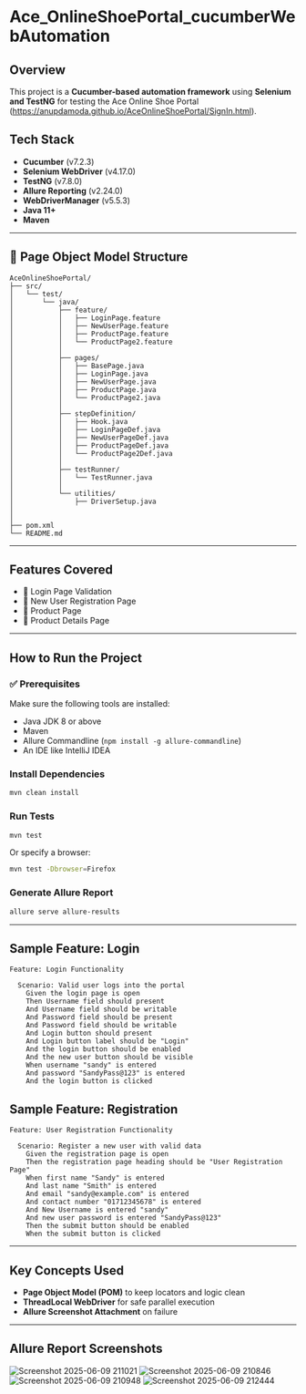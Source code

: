 # Ace_OnlineShoePortal_cucumberWebAutomation

## Overview

This project is a **Cucumber-based automation framework** using **Selenium and TestNG** for testing the Ace Online Shoe Portal (https://anupdamoda.github.io/AceOnlineShoePortal/SignIn.html).

## Tech Stack

* **Cucumber** (v7.2.3)
* **Selenium WebDriver** (v4.17.0)
* **TestNG** (v7.8.0)
* **Allure Reporting** (v2.24.0)
* **WebDriverManager** (v5.5.3)
* **Java 11+**
* **Maven**

---

## 📁 Page Object Model Structure

```
AceOnlineShoePortal/
├── src/
│   └── test/
│       └── java/
│           ├── feature/                   
│           │   ├── LoginPage.feature
│           │   ├── NewUserPage.feature
│           │   ├── ProductPage.feature
│           │   └── ProductPage2.feature
│           │
│           ├── pages/                     
│           │   ├── BasePage.java          
│           │   ├── LoginPage.java         
│           │   ├── NewUserPage.java       
│           │   ├── ProductPage.java       
│           │   └── ProductPage2.java      
│           │
│           ├── stepDefinition/           
│           │   ├── Hook.java               
│           │   ├── LoginPageDef.java       
│           │   ├── NewUserPageDef.java     
│           │   ├── ProductPageDef.java    
│           │   └── ProductPage2Def.java   
│           │
│           ├── testRunner/                
│           │   └── TestRunner.java
│           │
│           └── utilities/                
│               ├── DriverSetup.java        
│                    
│                                                
├── pom.xml                                
└── README.md                              
```

---

## Features Covered

* 📄 Login Page Validation
* 📄 New User Registration Page
* 📄 Product Page
* 📄 Product Details Page


---

##  How to Run the Project

### ✅ Prerequisites

Make sure the following tools are installed:

* Java JDK 8 or above
* Maven
* Allure Commandline (`npm install -g allure-commandline`)
* An IDE like IntelliJ IDEA

###  Install Dependencies

```bash
mvn clean install
```

###  Run Tests

```bash
mvn test
```

Or specify a browser:

```bash
mvn test -Dbrowser=Firefox
```

### Generate Allure Report

```bash
allure serve allure-results
```

---

## Sample Feature: Login

```gherkin
Feature: Login Functionality

  Scenario: Valid user logs into the portal
    Given the login page is open
    Then Username field should present
    And Username field should be writable
    And Password field should be present
    And Password field should be writable
    And Login button should present
    And Login button label should be "Login"
    And the login button should be enabled
    And the new user button should be visible
    When username "sandy" is entered
    And password "SandyPass@123" is entered
    And the login button is clicked
```
##  Sample Feature: Registration
```gherkin
Feature: User Registration Functionality

  Scenario: Register a new user with valid data
    Given the registration page is open
    Then the registration page heading should be "User Registration Page"
    When first name "Sandy" is entered
    And last name "Smith" is entered
    And email "sandy@example.com" is entered
    And contact number "01712345678" is entered
    And New Username is entered "sandy"
    And new user password is entered "SandyPass@123"
    Then the submit button should be enabled
    When the submit button is clicked

```
---

## Key Concepts Used

* **Page Object Model (POM)** to keep locators and logic clean
* **ThreadLocal WebDriver** for safe parallel execution
* **Allure Screenshot Attachment** on failure

---

##  Allure Report Screenshots
![Screenshot 2025-06-09 211021](https://github.com/user-attachments/assets/fd7e8a45-dc0f-461d-a301-c4fc777211b0)
![Screenshot 2025-06-09 210846](https://github.com/user-attachments/assets/2edf53bf-34c4-4834-9c22-5c8ac5d97e45)
![Screenshot 2025-06-09 210948](https://github.com/user-attachments/assets/7e917664-a4da-49c9-856b-0181ec9da95f)
![Screenshot 2025-06-09 212444](https://github.com/user-attachments/assets/61c22a5c-1480-4c49-96a3-323c5d23e611)


